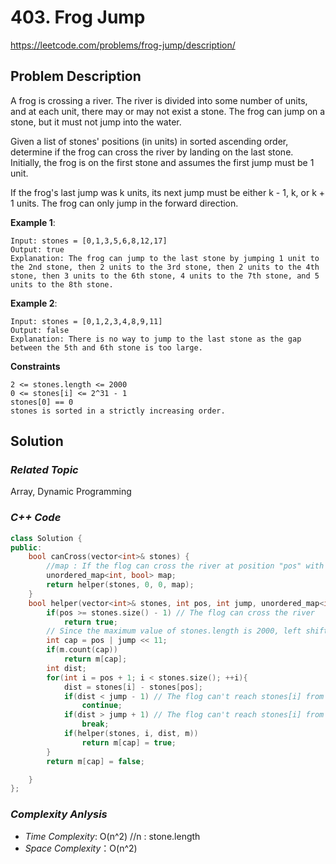 # 403. Frog Jump
https://leetcode.com/problems/frog-jump/description/

## Problem Description

A frog is crossing a river. The river is divided into some number of units, and at each unit, there may or may not exist a stone. The frog can jump on a stone, but it must not jump into the water.

Given a list of stones' positions (in units) in sorted ascending order, determine if the frog can cross the river by landing on the last stone. Initially, the frog is on the first stone and assumes the first jump must be 1 unit.

If the frog's last jump was k units, its next jump must be either k - 1, k, or k + 1 units. The frog can only jump in the forward direction.


**Example 1**:
```
Input: stones = [0,1,3,5,6,8,12,17]
Output: true
Explanation: The frog can jump to the last stone by jumping 1 unit to the 2nd stone, then 2 units to the 3rd stone, then 2 units to the 4th stone, then 3 units to the 6th stone, 4 units to the 7th stone, and 5 units to the 8th stone.
```
**Example 2**:
```
Input: stones = [0,1,2,3,4,8,9,11]
Output: false
Explanation: There is no way to jump to the last stone as the gap between the 5th and 6th stone is too large.
```

**Constraints**
```
2 <= stones.length <= 2000
0 <= stones[i] <= 2^31 - 1
stones[0] == 0
stones is sorted in a strictly increasing order.
```

## Solution

### _Related Topic_
   Array, Dynamic Programming

### _C++ Code_
```cpp
class Solution {
public:
    bool canCross(vector<int>& stones) {
        //map : If the flog can cross the river at position "pos" with jump "k" unit
        unordered_map<int, bool> map;
        return helper(stones, 0, 0, map);
    }
    bool helper(vector<int>& stones, int pos, int jump, unordered_map<int, bool>& m) {
        if(pos >= stones.size() - 1) // The flog can cross the river
            return true;
        // Since the maximum value of stones.length is 2000, left shift "jump" with 11 bits
        int cap = pos | jump << 11;
        if(m.count(cap))
            return m[cap];
        int dist;
        for(int i = pos + 1; i < stones.size(); ++i){
            dist = stones[i] - stones[pos];
            if(dist < jump - 1) // The flog can't reach stones[i] from stones[pos] with either k-1, k, k+1 units
                continue;
            if(dist > jump + 1) // The flog can't reach stones[i] from stones[pos] since it's too far. The remaining stones also can't be reached.
                break;
            if(helper(stones, i, dist, m))
                return m[cap] = true;
        }
        return m[cap] = false;

    }
};
```

### _Complexity Anlysis_
- _Time Complexity_: O(n^2)  //n : stone.length
- _Space Complexity_：O(n^2)
